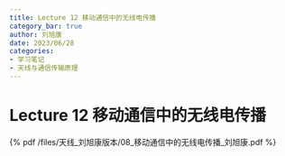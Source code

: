 ```yaml
---
title: Lecture 12 移动通信中的无线电传播  
category_bar: true
author: 刘旭康
date: 2023/06/28
categories: 
- 学习笔记
- 天线与通信传输原理
---
```


# Lecture 12 移动通信中的无线电传播

{% pdf /files/天线_刘旭康版本/08_移动通信中的无线电传播_刘旭康.pdf %}  